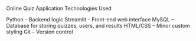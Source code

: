Online Quiz Application
Technologies Used

Python – Backend logic
Streamlit – Front-end web interface
MySQL – Database for storing quizzes, users, and results
HTML/CSS – Minor custom styling
Git – Version control

